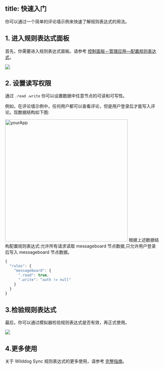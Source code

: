 
title: 快速入门
---

你可以通过一个简单的评论墙示例来快速了解规则表达式的用法。

## 1. 进入规则表达式面板

首先，你需要进入规则表达式面板。请参考 [控制面板－管理应用—配置规则表达式](/console/administer.html#配置规则表达式)。


![](/images/rule-overview.png)

## 2. 设置读写权限

通过 `.read` `.write` 你可以设置数据中任意节点的可读和可写性。

例如，在评论墙示例中，任何用户都可以查看评论，但是用户登录后才能写入评论。现数据结构如下图:

 <img src="/images/saveapp.png" alt="yourApp" width="400">
根据上述数据结构配置规则表达式:允许所有请求读取 messageboard 节点数据,只允许用户登录后写入 messageboard 节点数据。

```javascript
{
  "rules": {
    "messageboard": {
      ".read": true,
      ".write": "auth != null"
    }
  }
}
```

## 3.检验规则表达式

最后，你可以通过模拟器检验规则表达式是否有效，再正式使用。


![](/images/simulator.png)

## 4.更多使用

关于 Wilddog Sync 规则表达式的更多使用，请参考 [完整指南](guide/rules/introduce.html)。